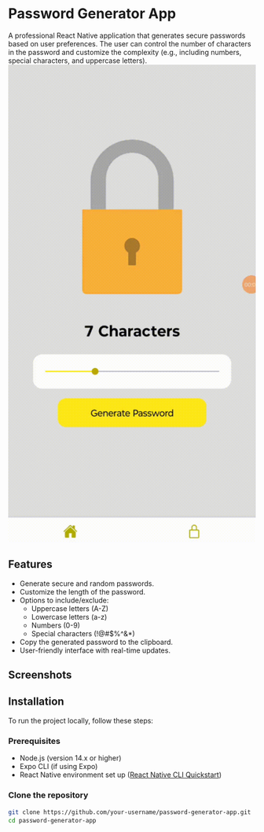 # Password Generator App

A professional React Native application that generates secure passwords based on user preferences. The user can control the number of characters in the password and customize the complexity (e.g., including numbers, special characters, and uppercase letters).
![App Screenshot](./assets/gifapppass.gif)


## Features

- Generate secure and random passwords.
- Customize the length of the password.
- Options to include/exclude:
  - Uppercase letters (A-Z)
  - Lowercase letters (a-z)
  - Numbers (0-9)
  - Special characters (!@#$%^&*)
- Copy the generated password to the clipboard.
- User-friendly interface with real-time updates.

## Screenshots

<!-- Include screenshots here -->

## Installation

To run the project locally, follow these steps:

### Prerequisites

- Node.js (version 14.x or higher)
- Expo CLI (if using Expo)
- React Native environment set up ([React Native CLI Quickstart](https://reactnative.dev/docs/environment-setup))

### Clone the repository

```bash
git clone https://github.com/your-username/password-generator-app.git
cd password-generator-app
